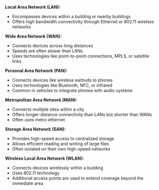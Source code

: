 **Local Area Network (LAN):**
- Encompasses devices within a building or nearby buildings
- Offers high bandwidth connectivity through Ethernet or 802.11 wireless networks

**Wide Area Network (WAN):**
- Connects devices across long distances
- Speeds are often slower than LANs
- Uses technologies like point-to-point connections, MPLS, or satellite links

**Personal Area Network (PAN):**
- Connects devices like wireless earbuds to phones
- Uses technologies like Bluetooth, NFC, or infrared
- Common in vehicles to integrate phones with audio systems

**Metropolitan Area Network (MAN):**
- Connects multiple sites within a city
- Offers longer-distance connectivity than LANs but shorter than WANs
- Often uses metro ethernet

**Storage Area Network (SAN):**
- Provides high-speed access to centralized storage
- Allows efficient reading and writing of large files
- Often isolated on their own high-speed networks

**Wireless Local Area Network (WLAN):**
- Connects devices wirelessly within a building
- Uses 802.11 technology
- Additional access points are used to extend coverage beyond the immediate area